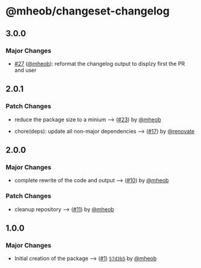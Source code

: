 # @mheob/changeset-changelog

## 3.0.0

### Major Changes

- [#27](https://github.com/mheob/changeset-changelog/pull/27) ([@mheob](https://github.com/mheob)): reformat the changelog output
  to displzy first the PR and user

## 2.0.1

### Patch Changes

- reduce the package size to a minium --> ([#23](https://github.com/mheob/changeset-changelog/pull/23)) by
  [@mheob](https://github.com/mheob)

- chore(deps): update all non-major dependencies --> ([#17](https://github.com/mheob/changeset-changelog/pull/17)) by
  [@renovate](https://github.com/apps/renovate)

## 2.0.0

### Major Changes

- complete rewrite of the code and output --> ([#10](https://github.com/mheob/changeset-changelog/pull/10)) by
  [@mheob](https://github.com/mheob)

### Patch Changes

- cleanup repository --> ([#11](https://github.com/mheob/changeset-changelog/pull/11)) by [@mheob](https://github.com/mheob)

## 1.0.0

### Major Changes

- Initial creation of the package --> ([#1](https://github.com/mheob/changeset-changelog/pull/1))
  [`57d3b5`](https://github.com/mheob/changeset-changelog/commit/57d3b5c57cf4126c0fdd54d10d51969fe5280fa7) by
  [@mheob](https://github.com/mheob)

